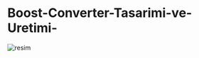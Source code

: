 # Boost-Converter-Tasarimi-ve-Uretimi-
![resim](https://github.com/verdanatesman/Boost-Converter-Tasarimi-ve-Uretimi-/blob/main/kart%20%C3%BCst.jpeg)
